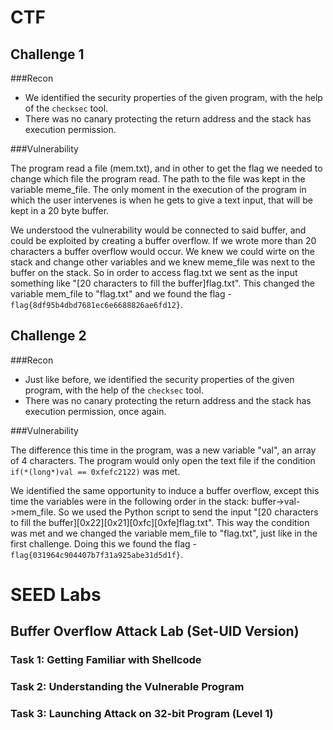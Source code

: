 # CTF

## Challenge 1

###Recon

- We identified the security properties of the given program, with the help of the `checksec` tool.
- There was no canary protecting the return address and the stack has execution permission.

###Vulnerability

The program read a file (mem.txt), and in other to get the flag we needed to change which file the program read. The path to the file was kept in the variable meme_file. The only moment in the execution of the program in which the user intervenes is when he gets to give a text input, that will be kept in a 20 byte buffer.

We understood the vulnerability would be connected to said buffer, and could be exploited by creating a buffer overflow. If we wrote more than 20 characters a buffer overflow would occur. We knew we could wirte on the stack and change other variables and we knew meme_file was next to the buffer on the stack. So in order to access flag.txt we sent as the input something like "[20 characters to fill the buffer]flag.txt". This changed the variable mem_file to "flag.txt" and we found the flag - `flag{8df95b4dbd7681ec6e6688826ae6fd12}`.

## Challenge 2

###Recon

- Just like before, we identified the security properties of the given program, with the help of the `checksec` tool.
- There was no canary protecting the return address and the stack has execution permission, once again.

###Vulnerability

The difference this time in the program, was a new variable "val", an array of 4 characters. The program would only open the text file if the condition `if(*(long*)val == 0xfefc2122)` was met.

We identified the same opportunity to induce a buffer overflow, except this time the variables were in the following order in the stack: buffer->val->mem_file. So we used the Python script to send the input "[20 characters to fill the buffer][0x22][0x21][0xfc][0xfe]flag.txt". This way the condition was met and we changed the variable mem_file to "flag.txt", just like in the first challenge. Doing this we found the flag - `flag{031964c904407b7f31a925abe31d5d1f}`.

# SEED Labs

## Buffer Overflow Attack Lab (Set-UID Version)

### Task 1: Getting Familiar with Shellcode

### Task 2: Understanding the Vulnerable Program

### Task 3: Launching Attack on 32-bit Program (Level 1)
